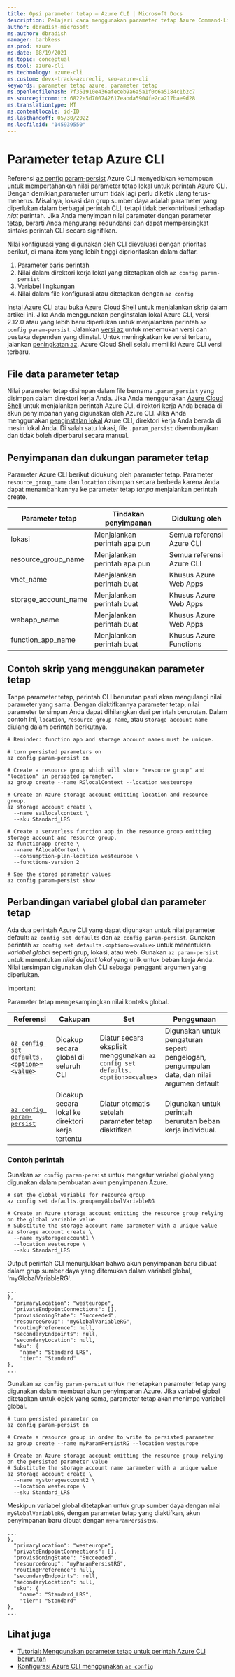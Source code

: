 ```yaml
---
title: Opsi parameter tetap – Azure CLI | Microsoft Docs
description: Pelajari cara menggunakan parameter tetap Azure Command-Line Interface (CLI) untuk menyimpan nilai parameter tetap lokal yang dapat digunakan kembali untuk perintah Azure CLI.
author: dbradish-microsoft
ms.author: dbradish
manager: barbkess
ms.prod: azure
ms.date: 08/19/2021
ms.topic: conceptual
ms.tool: azure-cli
ms.technology: azure-cli
ms.custom: devx-track-azurecli, seo-azure-cli
keywords: parameter tetap azure, parameter tetap
ms.openlocfilehash: 7f351910e436afeceb9a6a5a1f0c6a5184c1b2c7
ms.sourcegitcommit: 6822e5d700742617eabda5904fe2ca217bae9d28
ms.translationtype: MT
ms.contentlocale: id-ID
ms.lasthandoff: 05/30/2022
ms.locfileid: "145939550"
---
```

# <a name="azure-cli-persisted-parameter"></a>Parameter tetap Azure CLI

Referensi [az config param-persist](../latest/docs-ref-autogen/config/param-persist.yml) Azure CLI menyediakan kemampuan untuk mempertahankan nilai parameter tetap lokal untuk perintah Azure CLI.  Dengan demikian,parameter umum tidak lagi perlu diketik ulang terus-menerus. Misalnya, lokasi dan grup sumber daya adalah parameter yang diperlukan dalam berbagai perintah CLI, tetapi tidak berkontribusi terhadap _niat_ perintah.  Jika Anda menyimpan nilai parameter dengan parameter tetap, berarti Anda mengurangi redundansi dan dapat mempersingkat sintaks perintah CLI secara signifikan.

Nilai konfigurasi yang digunakan oleh CLI dievaluasi dengan prioritas berikut, di mana item yang lebih tinggi diprioritaskan dalam daftar.

1. Parameter baris perintah
1. Nilai dalam direktori kerja lokal yang ditetapkan oleh `az config param-persist`
1. Variabel lingkungan
1. Nilai dalam file konfigurasi atau ditetapkan dengan `az config`

[Instal Azure CLI](install-azure-cli.md) atau buka [Azure Cloud Shell](https://shell.azure.com) untuk menjalankan skrip dalam artikel ini.  Jika Anda menggunakan penginstalan lokal Azure CLI, versi 2.12.0 atau yang lebih baru diperlukan untuk menjalankan perintah `az config param-persist`.  Jalankan [versi az](/cli/azure/reference-index#az_version) untuk menemukan versi dan pustaka dependen yang diinstal. Untuk meningkatkan ke versi terbaru, jalankan [peningkatan az](/cli/azure/reference-index#az_upgrade).  Azure Cloud Shell selalu memiliki Azure CLI versi terbaru.

## <a name="persisted-parameter-data-file"></a>File data parameter tetap

Nilai parameter tetap disimpan dalam file bernama `.param_persist` yang disimpan dalam direktori kerja Anda.  Jika Anda menggunakan [Azure Cloud Shell](https://shell.azure.com) untuk menjalankan perintah Azure CLI, direktori kerja Anda berada di akun penyimpanan yang digunakan oleh Azure CLI.  Jika Anda menggunakan [penginstalan lokal](install-azure-cli.md) Azure CLI, direktori kerja Anda berada di mesin lokal Anda.  Di salah satu lokasi, file `.param_persist` disembunyikan dan tidak boleh diperbarui secara manual.

## <a name="persisted-parameter-storage-and-support"></a>Penyimpanan dan dukungan parameter tetap

Parameter Azure CLI berikut didukung oleh parameter tetap.  Parameter `resource_group_name` dan `location` disimpan secara berbeda karena Anda dapat menambahkannya ke parameter tetap _tanpa_ menjalankan perintah create.

| Parameter tetap | Tindakan penyimpanan | Didukung oleh
|-|-|-|
| lokasi | Menjalankan perintah apa pun | Semua referensi Azure CLI
| resource_group_name | Menjalankan perintah apa pun | Semua referensi Azure CLI
| vnet_name | Menjalankan perintah buat | Khusus Azure Web Apps
| storage_account_name | Menjalankan perintah buat |  Khusus Azure Web Apps
| webapp_name | Menjalankan perintah buat | Khusus Azure Web Apps
| function_app_name | Menjalankan perintah buat | Khusus Azure Functions

## <a name="sample-script-using-persisted-parameters"></a>Contoh skrip yang menggunakan parameter tetap

Tanpa parameter tetap, perintah CLI berurutan pasti akan mengulangi nilai parameter yang sama.  Dengan diaktifkannya parameter tetap, nilai parameter tersimpan Anda dapat dihilangkan dari perintah berurutan.  Dalam contoh ini, `location`, `resource group name`, atau `storage account name` diulang dalam perintah berikutnya.

```azurecli
# Reminder: function app and storage account names must be unique.

# turn persisted parameters on
az config param-persist on

# Create a resource group which will store "resource group" and "location" in persisted parameter.
az group create --name RGlocalContext --location westeurope

# Create an Azure storage account omitting location and resource group.
az storage account create \
  --name sa1localcontext \
  --sku Standard_LRS

# Create a serverless function app in the resource group omitting storage account and resource group.
az functionapp create \
  --name FAlocalContext \
  --consumption-plan-location westeurope \
  --functions-version 2

# See the stored parameter values
az config param-persist show
```

## <a name="persisted-parameter-and-global-variable-comparison"></a>Perbandingan variabel global dan parameter tetap

Ada dua perintah Azure CLI yang dapat digunakan untuk nilai parameter default: `az config set defaults` dan `az config param-persist`.  Gunakan perintah `az config set defaults.<option>=<value>` untuk menentukan _variabel global_ seperti grup, lokasi, atau web. Gunakan `az param-persist` untuk menentukan _nilai default lokal_ yang unik untuk beban kerja Anda.  Nilai tersimpan digunakan oleh CLI sebagai pengganti argumen yang diperlukan.

> [!Important]
> Parameter tetap mengesampingkan nilai konteks global.
>

| Referensi | Cakupan | Set | Penggunaan
|-|-|-|-|
[`az config set defaults.<option>=<value>`](../latest/docs-ref-autogen/config.yml) | Dicakup secara global di seluruh CLI | Diatur secara eksplisit menggunakan `az config set defaults.<option>=<value>` | Digunakan untuk pengaturan seperti pengelogan, pengumpulan data, dan nilai argumen default
[`az config param-persist`](../latest/docs-ref-autogen/config/param-persist.yml) | Dicakup secara lokal ke direktori kerja tertentu | Diatur otomatis setelah parameter tetap diaktifkan | Digunakan untuk perintah berurutan beban kerja individual.

### <a name="command-examples"></a>Contoh perintah

Gunakan `az config param-persist` untuk mengatur variabel global yang digunakan dalam pembuatan akun penyimpanan Azure.

```azurecli
# set the global variable for resource group
az config set defaults.group=myGlobalVariableRG

# Create an Azure storage account omitting the resource group relying on the global variable value
# Substitute the storage account name parameter with a unique value
az storage account create \
  --name mystorageaccount1 \
  --location westeurope \
  --sku Standard_LRS
```

Output perintah CLI menunjukkan bahwa akun penyimpanan baru dibuat dalam grup sumber daya yang ditemukan dalam variabel global, 'myGlobalVariableRG'.

```output
...
},
  "primaryLocation": "westeurope",
  "privateEndpointConnections": [],
  "provisioningState": "Succeeded",
  "resourceGroup": "myGlobalVariableRG",
  "routingPreference": null,
  "secondaryEndpoints": null,
  "secondaryLocation": null,
  "sku": {
    "name": "Standard_LRS",
    "tier": "Standard"
},
...
```

Gunakan `az config param-persist` untuk menetapkan parameter tetap yang digunakan dalam membuat akun penyimpanan Azure.  Jika variabel global ditetapkan untuk objek yang sama, parameter tetap akan menimpa variabel global.

```azurecli
# turn persisted parameter on
az config param-persist on

# Create a resource group in order to write to persisted parameter
az group create --name myParamPersistRG --location westeurope

# Create an Azure storage account omitting the resource group relying on the persisted parameter value
# Substitute the storage account name parameter with a unique value
az storage account create \
  --name mystorageaccount2 \
  --location westeurope \
  --sku Standard_LRS
```

Meskipun variabel global ditetapkan untuk grup sumber daya dengan nilai `myGlobalVariableRG`, dengan parameter tetap yang diaktifkan, akun penyimpanan baru dibuat dengan `myParamPersistRG`.

```output
...
},
  "primaryLocation": "westeurope",
  "privateEndpointConnections": [],
  "provisioningState": "Succeeded",
  "resourceGroup": "myParamPersistRG",
  "routingPreference": null,
  "secondaryEndpoints": null,
  "secondaryLocation": null,
  "sku": {
    "name": "Standard_LRS",
    "tier": "Standard"
},
...
```

## <a name="see-also"></a>Lihat juga

* [Tutorial: Menggunakan parameter tetap untuk perintah Azure CLI berurutan](param-persist-tutorial.md)
* [Konfigurasi Azure CLI menggunakan `az config`](azure-cli-configuration.md)